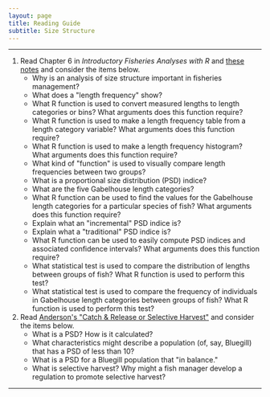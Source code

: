 ```yaml
---
layout: page
title: Reading Guide
subtitle: Size Structure
---
```


----

1. Read Chapter 6 in *Introductory Fisheries Analyses with R* and [these notes](BKG.html) and consider the items below.
    * Why is an analysis of size structure important in fisheries management?
    * What does a "length frequency" show?
    * What R function is used to convert measured lengths to length categories or bins? What arguments does this function require?
    * What R function is used to make a length frequency table from a length category variable? What arguments does this function require?
    * What R function is used to make a length frequency histogram? What arguments does this function require?
    * What kind of "function" is used to visually compare length frequencies between two groups?
    * What is a proportional size distribution (PSD) indice?
    * What are the five Gabelhouse length categories?
    * What R function can be used to find the values for the Gabelhouse length categories for a particular species of fish? What arguments does this function require?
    * Explain what an "incremental" PSD indice is?
    * Explain what a "traditional" PSD indice is?
    * What R function can be used to easily compute PSD indices and associated confidence intervals? What arguments does this function require?
    * What statistical test is used to compare the distribution of lengths between groups of fish? What R function is used to perform this test?
    * What statistical test is used to compare the frequency of individuals in Gabelhouse length categories between groups of fish? What R function is used to perform this test?
1. Read [Anderson's "Catch & Release or Selective Harvest"](catch_release_Anderson.pdf) and consider the items below.
    * What is a PSD? How is it calculated?
    * What characteristics might describe a population (of, say, Bluegill) that has a PSD of less than 10?
    * What is a PSD for a Bluegill population that "in balance."
    * What is selective harvest? Why might a fish manager develop a regulation to promote selective harvest?

----
